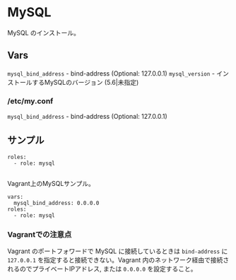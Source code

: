 # MySQL

MySQL のインストール。

## Vars

`mysql_bind_address` - bind-address (Optional: 127.0.0.1)
`mysql_version` - インストールするMySQLのバージョン (5.6|未指定)

### /etc/my.conf

`mysql_bind_address` - bind-address (Optional: 127.0.0.1)

## サンプル

```
roles:
  - role: mysql
    
```

Vagrant上のMySQLサンプル。

```
vars:
  mysql_bind_address: 0.0.0.0
roles:
  - role: mysql
```

### Vagrantでの注意点

Vagrant のポートフォワードで MySQL に接続しているときは `bind-address` に `127.0.0.1` を指定すると接続できない。Vagrant 内のネットワーク経由で接続されるのでプライベートIPアドレス, または `0.0.0.0` を設定すること。
